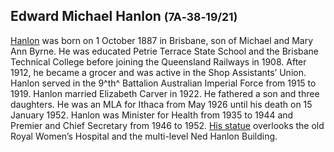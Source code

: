 
## Edward Michael Hanlon <small>(7A‑38‑19/21)</small>

[Hanlon](https://adb.anu.edu.au/biography/hanlon-edward-michael-ned-10411) was born on 1 October 1887 in Brisbane, son of Michael and Mary Ann Byrne. He was educated Petrie Terrace State School and the Brisbane Technical College before joining the Queensland Railways in 1908. After 1912, he became a grocer and was active in the Shop Assistants’ Union. Hanlon served in the 9^th^ Battalion Australian Imperial Force from 1915 to 1919. Hanlon married Elizabeth Carver in 1922. He fathered a son and three daughters. He was an MLA for Ithaca from May 1926 until his death on 15 January 1952. Hanlon was Minister for Health from 1935 to 1944 and Premier and Chief Secretary from 1946 to 1952. [His statue](https://monumentaustralia.org.au/themes/people/government---state/display/91593-edward-hanlon) overlooks the old Royal Women’s Hospital and the multi-level Ned Hanlon Building.
